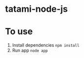 tatami-node-js
==============

# To use
1. Install dependencies
  `npm install`
2. Run app
	`node app`
